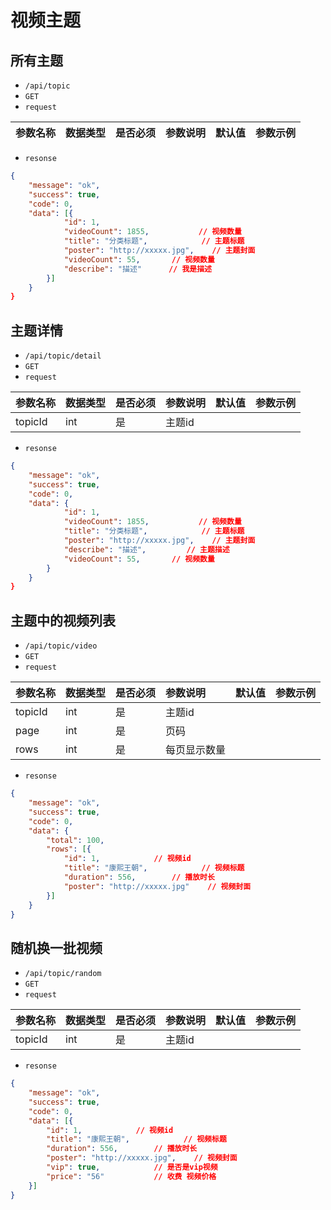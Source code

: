 # 视频主题
## 所有主题
- `/api/topic`
- `GET`
- `request`

| 参数名称 | 数据类型 | 是否必须 |参数说明|默认值|参数示例|
| :-----| :---- | :---- | :---- | :---- | :---- |

- `resonse`
```json
{
    "message": "ok",
    "success": true,
    "code": 0,
    "data": [{
            "id": 1,
            "videoCount": 1855,           // 视频数量
            "title": "分类标题",            // 主题标题
            "poster": "http://xxxxx.jpg",    // 主题封面
            "videoCount": 55,       // 视频数量
            "describe": "描述"      // 我是描述
        }]
    }
}
```
## 主题详情
- `/api/topic/detail`
- `GET`
- `request`

| 参数名称 | 数据类型 | 是否必须 |参数说明|默认值|参数示例|
| :-----| :---- | :---- | :---- | :---- | :---- |
| topicId | int | 是 | 主题id|||

- `resonse`
```json
{
    "message": "ok",
    "success": true,
    "code": 0,
    "data": {
            "id": 1,
            "videoCount": 1855,           // 视频数量
            "title": "分类标题",            // 主题标题
            "poster": "http://xxxxx.jpg",    // 主题封面
            "describe": "描述",         // 主题描述
            "videoCount": 55,       // 视频数量
        }
    }
}
```

## 主题中的视频列表
- `/api/topic/video`
- `GET`
- `request`

| 参数名称 | 数据类型 | 是否必须 |参数说明|默认值|参数示例|
| :-----| :---- | :---- | :---- | :---- | :---- |
| topicId | int | 是 | 主题id|||
| page | int | 是 | 页码|||
| rows | int | 是 | 每页显示数量|||


- `resonse`
```json
{
    "message": "ok",
    "success": true,
    "code": 0,
    "data": {
        "total": 100,
        "rows": [{
            "id": 1,            // 视频id
            "title": "康熙王朝",            // 视频标题
            "duration": 556,        // 播放时长
            "poster": "http://xxxxx.jpg"    // 视频封面
        }]
    }
}

```
## 随机换一批视频
- `/api/topic/random`
- `GET`
- `request`

| 参数名称 | 数据类型 | 是否必须 |参数说明|默认值|参数示例|
| :-----| :---- | :---- | :---- | :---- | :---- |
| topicId | int | 是 | 主题id|||


- `resonse`
```json
{
    "message": "ok",
    "success": true,
    "code": 0,
    "data": [{
        "id": 1,            // 视频id
        "title": "康熙王朝",            // 视频标题
        "duration": 556,        // 播放时长
        "poster": "http://xxxxx.jpg",    // 视频封面
        "vip": true,            // 是否是vip视频
        "price": "56"           // 收费 视频价格
    }]
}

```